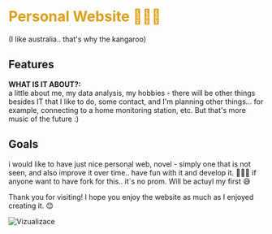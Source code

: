 <h1><span style="color:#dd9e15"> Personal Website 🦘👨‍🚀</span></h1> (I like australia.. that's why the kangaroo)

## Features

**WHAT IS IT ABOUT?:** <br>
a little about me, my data analysis, my hobbies - there will be other things besides IT that I like to do, some contact, and I'm planning other things... for example, connecting to a home monitoring station, etc. But that's more music of the future :)


## Goals
i would like to have just nice personal web, novel - simply one that is not seen, and also improve it over time.. have fun with it and develop it. 🙏🧑‍💻
if anyone want to have fork for this.. it´s no prom. Will be actuyl my first 😅

Thank you for visiting! I hope you enjoy the website as much as I enjoyed creating it. 😊

![Vizualizace](https://github.com/JacobBersheba89/Data_Analyst_Course/raw/main/Aaa%20___final_project____/web.PNG)
